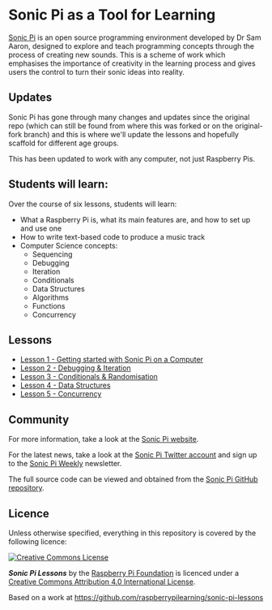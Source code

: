 # Sonic Pi as a Tool for Learning

[Sonic Pi](https://sonic-pi.net) is an open source programming environment developed by Dr Sam Aaron, designed to explore and teach programming concepts through the process of creating new sounds. This is a scheme of work which emphasises the importance of creativity in the learning process and gives users the control to turn their sonic ideas into reality.

## Updates
Sonic Pi has gone through many changes and updates since the original repo (which can still be found from where this was forked or on the original-fork branch) and this is where we'll update the lessons and hopefully scaffold for different age groups.

This has been updated to work with any computer, not just Raspberry Pis.

## Students will learn:

Over the course of six lessons, students will learn:

- What a Raspberry Pi is, what its main features are, and how to set up and use one
- How to write text-based code to produce a music track
- Computer Science concepts:
	- Sequencing
	- Debugging
	- Iteration
	- Conditionals
	- Data Structures
	- Algorithms
	- Functions
	- Concurrency

## Lessons

- [Lesson 1 - Getting started with Sonic Pi on a Computer](lesson-1/lesson.md)
- [Lesson 2 - Debugging & Iteration](lesson-2/lesson.md)
- [Lesson 3 - Conditionals & Randomisation](lesson-3/lesson.md)
- [Lesson 4 - Data Structures](lesson-4/lesson.md)
- [Lesson 5 - Concurrency](lesson-5/lesson.md)

## Community

For more information, take a look at the [Sonic Pi website](http://sonic-pi.net).

For the latest news, take a look at the [Sonic Pi Twitter account](https://twitter.com/sonic_pi) and sign up to the [Sonic Pi Weekly](http://eepurl.com/9SLYX) newsletter.

The full source code can be viewed and obtained from the [Sonic Pi GitHub repository](https://github.com/samaaron/sonic-pi).

## Licence

Unless otherwise specified, everything in this repository is covered by the following licence:

[![Creative Commons License](http://i.creativecommons.org/l/by-sa/4.0/88x31.png)](http://creativecommons.org/licenses/by-sa/4.0/)

***Sonic Pi Lessons*** by the [Raspberry Pi Foundation](http://www.raspberrypi.org) is licenced under a [Creative Commons Attribution 4.0 International License](http://creativecommons.org/licenses/by-sa/4.0/).

Based on a work at https://github.com/raspberrypilearning/sonic-pi-lessons
